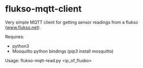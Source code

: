 flukso-mqtt-client
==================

Very simple MQTT client for getting sensor readings from a flukso (www.flukso.net).

Requires:
* python3
* Mosquitto python bindings (pip3 install mosquitto)

Usage:
flukso-mqtt-read.py \<ip_of_flusko\>
